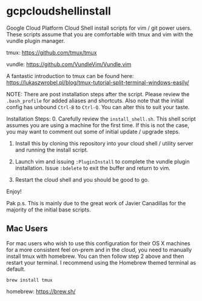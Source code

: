 # gcpcloudshellinstall
Google Cloud Platform Cloud Shell install scripts for vim / git power users.  These scripts assume that you are comfortable with tmux and vim with the vundle plugin manager.

tmux: https://github.com/tmux/tmux

vundle: https://github.com/VundleVim/Vundle.vim

A fantastic introduction to tmux can be found here: https://lukaszwrobel.pl/blog/tmux-tutorial-split-terminal-windows-easily/

NOTE: There are post installation steps after the script. Please review the `.bash_profile` for added aliases and shortcuts. Also note that the initial config has unbound `Ctrl-B` to `Ctrl-Q`. You can alter this to suit your taste.

Installation Steps:
0. Carefully review the `install_shell.sh`. This shell script assumes you are using a machine for the first time. If this is not the case, you may want to comment out some of initial update / upgrade steps.

1. Install this by cloning this repository into your cloud shell / utility server and running the install script.

2. Launch vim and issuing `:PluginInstall` to complete the vundle plugin installation. Issue `:bdelete` to exit the buffer and return to vim.

3. Restart the cloud shell and you should be good to go.

Enjoy!

Pak
p.s. This is mainly due to the great work of Javier Canadillas for the majority of the initial base scripts.

## Mac Users
For mac users who wish to use this configuration for their OS X machines for a more consistent feel on-prem and in the cloud, you need to manually install tmux with homebrew. You can then follow step 2 above and then restart your terminal.  I recommend using the Homebrew themed terminal as default.

`brew install tmux`

homebrew: https://brew.sh/
